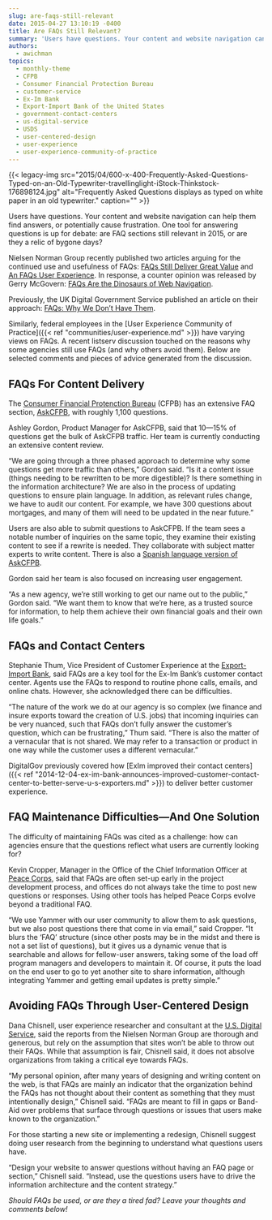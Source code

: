 ```yaml
---
slug: are-faqs-still-relevant
date: 2015-04-27 13:10:19 -0400
title: Are FAQs Still Relevant?
summary: 'Users have questions. Your content and website navigation can help them find answers, or potentially cause frustration. One tool for answering questions is up for debate: are FAQ sections still relevant in 2015, or are they a relic of bygone days? Nielsen Norman Group recently published two articles arguing for the continued use and usefulness'
authors:
  - awichman
topics:
  - monthly-theme
  - CFPB
  - Consumer Financial Protection Bureau
  - customer-service
  - Ex-Im Bank
  - Export-Import Bank of the United States
  - government-contact-centers
  - us-digital-service
  - USDS
  - user-centered-design
  - user-experience
  - user-experience-community-of-practice
---
```


{{< legacy-img src="2015/04/600-x-400-Frequently-Asked-Questions-Typed-on-an-Old-Typewriter-travellinglight-iStock-Thinkstock-176898124.jpg" alt="Frequently Asked Questions displays as typed on white paper in an old typewriter." caption="" >}} 

Users have questions. Your content and website navigation can help them find answers, or potentially cause frustration. One tool for answering questions is up for debate: are FAQ sections still relevant in 2015, or are they a relic of bygone days?

Nielsen Norman Group recently published two articles arguing for the continued use and usefulness of FAQs: [FAQs Still Deliver Great Value](http://www.nngroup.com/articles/faqs-deliver-value/) and [An FAQs User Experience](http://www.nngroup.com/articles/faq-ux-deconstructed/). In response, a counter opinion was released by Gerry McGovern: [FAQs Are the Dinosaurs of Web Navigation](http://www.gerrymcgovern.com/new-thinking/faqs-are-dinosaurs-web-navigation).

Previously, the UK Digital Government Service published an article on their approach: [FAQs: Why We Don’t Have Them](https://gds.blog.gov.uk/2013/07/25/faqs-why-we-dont-have-them/).

Similarly, federal employees in the [User Experience Community of Practice]({{< ref "communities/user-experience.md" >}}) have varying views on FAQs. A recent listserv discussion touched on the reasons why some agencies still use FAQs (and why others avoid them). Below are selected comments and pieces of advice generated from the discussion.

## FAQs For Content Delivery

The [Consumer Financial Protenction Bureau](http://www.consumerfinance.gov/) (CFPB) has an extensive FAQ section, [AskCFPB](http://www.consumerfinance.gov/askcfpb/), with roughly 1,100 questions.

Ashley Gordon, Product Manager for AskCFPB, said that 10—15% of questions get the bulk of AskCFPB traffic. Her team is currently conducting an extensive content review.

“We are going through a three phased approach to determine why some questions get more traffic than others,” Gordon said. “Is it a content issue (things needing to be rewritten to be more digestible)? Is there something in the information architecture? We are also in the process of updating questions to ensure plain language. In addition, as relevant rules change, we have to audit our content. For example, we have 300 questions about mortgages, and many of them will need to be updated in the near future.”

Users are also able to submit questions to AskCFPB. If the team sees a notable number of inquiries on the same topic, they examine their existing content to see if a rewrite is needed. They collaborate with subject matter experts to write content. There is also a [Spanish language version of AskCFPB](http://www.consumerfinance.gov/es/obtener-respuestas/).

Gordon said her team is also focused on increasing user engagement.

“As a new agency, we&#8217;re still working to get our name out to the public,” Gordon said. “We want them to know that we&#8217;re here, as a trusted source for information, to help them achieve their own financial goals and their own life goals.”

## FAQs and Contact Centers

Stephanie Thum, Vice President of Customer Experience at the [Export-Import Bank](http://www.exim.gov/), said FAQs are a key tool for the Ex-Im Bank’s customer contact center. Agents use the FAQs to respond to routine phone calls, emails, and online chats. However, she acknowledged there can be difficulties.

“The nature of the work we do at our agency is so complex (we finance and insure exports toward the creation of U.S. jobs) that incoming inquiries can be very nuanced, such that FAQs don’t fully answer the customer’s question, which can be frustrating,” Thum said. “There is also the matter of a vernacular that is not shared. We may refer to a transaction or product in one way while the customer uses a different vernacular.”

DigitalGov previously covered how [ExIm improved their contact centers]({{< ref "2014-12-04-ex-im-bank-announces-improved-customer-contact-center-to-better-serve-u-s-exporters.md" >}}) to deliver better customer experience.

## FAQ Maintenance Difficulties—And One Solution

The difficulty of maintaining FAQs was cited as a challenge: how can agencies ensure that the questions reflect what users are currently looking for?

Kevin Cropper, Manager in the Office of the Chief Information Officer at [Peace Corps](http://www.peacecorps.gov/), said that FAQs are often set-up early in the project development process, and offices do not always take the time to post new questions or responses. Using other tools has helped Peace Corps evolve beyond a traditional FAQ.

“We use Yammer with our user community to allow them to ask questions, but we also post questions there that come in via email,” said Cropper. “It blurs the ‘FAQ’ structure (since other posts may be in the midst and there is not a set list of questions), but it gives us a dynamic venue that is searchable and allows for fellow-user answers, taking some of the load off program managers and developers to maintain it. Of course, it puts the load on the end user to go to yet another site to share information, although integrating Yammer and getting email updates is pretty simple.”

## Avoiding FAQs Through User-Centered Design

Dana Chisnell, user experience researcher and consultant at the [U.S. Digital Service](https://www.whitehouse.gov/digital/united-states-digital-service), said the reports from the Nielsen Norman Group are thorough and generous, but rely on the assumption that sites won’t be able to throw out their FAQs. While that assumption is fair, Chisnell said, it does not absolve organizations from taking a critical eye towards FAQs.

“My personal opinion, after many years of designing and writing content on the web, is that FAQs are mainly an indicator that the organization behind the FAQs has not thought about their content as something that they must intentionally design,” Chisnell said. “FAQs are meant to fill in gaps or Band-Aid over problems that surface through questions or issues that users make known to the organization.”

For those starting a new site or implementing a redesign, Chisnell suggest doing user research from the beginning to understand what questions users have.

“Design your website to answer questions without having an FAQ page or section,” Chisnell said. “Instead, use the questions users have to drive the information architecture and the content strategy.”

_Should FAQs be used, or are they a tired fad? Leave your thoughts and comments below!_